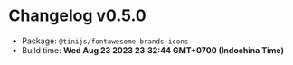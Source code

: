 # Changelog v0.5.0

- Package: `@tinijs/fontawesome-brands-icons`
- Build time: **Wed Aug 23 2023 23:32:44 GMT+0700 (Indochina Time)**

